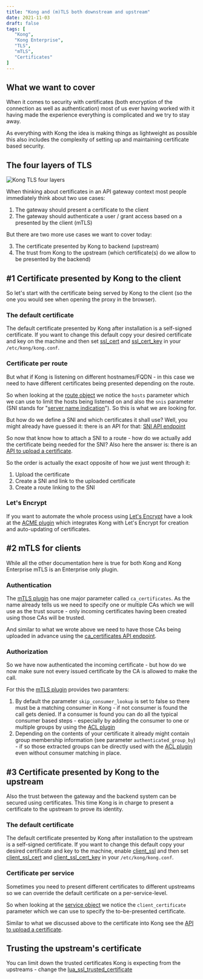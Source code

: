 ```yaml
---
title: "Kong and (m)TLS both downstream and upstream"
date: 2021-11-03
draft: false
tags: [
   "Kong",
   "Kong Enterprise",
   "TLS",
   "mTLS",
   "Certificates"
]
---
```


## What we want to cover

When it comes to security with certificates (both encryption of the connection as well as authentication) most of us ever having worked with it having made the experience everything is complicated and we try to stay away.

As everything with Kong the idea is making things as lightweight as possible this also includes the complexity of setting up and maintaining certificate based security.

## The four layers of TLS

![Kong TLS four layers](/img/KongMtls.png)

When thinking about certificates in an API gateway context most people immediately think about two use cases:

1. The gateway should present a certificate to the client
2. The gateway should authenticate a user / grant access based on a presented by the client (mTLS)

But there are two more use cases we want to cover today:

3. The certificate presented by Kong to backend (upstream)
4. The trust from Kong to the upstream (which certificate(s) do we allow to be presented by the backend)

## #1 Certificate presented by Kong to the client

So let's start with the certificate being served by Kong to the client (so the one you would see when opening the proxy in the browser).

### The default certificate

The default certificate presented by Kong after installation is a self-signed certificate. If you want to change this default copy your desired certificate and key on the machine and then set [ssl_cert](https://docs.konghq.com/enterprise/2.6.x/property-reference/#ssl_cert) and [ssl_cert_key](https://docs.konghq.com/enterprise/2.6.x/property-reference/#ssl_cert_key) in your `/etc/kong/kong.conf`.

### Certificate per route

But what if Kong is listening on different hostnames/FQDN - in this case we need to have different certificates being presented depending on the route.

So when looking at the [route object](https://docs.konghq.com/enterprise/2.6.x/admin-api/#add-route) we notice the `hosts` parameter which we can use to limit the hosts being listened on and also the `snis` parameter (SNI stands for "[server name indication](https://en.wikipedia.org/wiki/Server_Name_Indication)"). So this is what we are looking for.

But how do we define a SNI and which certificates it shall use? Well, you might already have guessed it: there is an API for that: [SNI API endpoint](https://docs.konghq.com/enterprise/2.6.x/admin-api/#sni-object)

So now that know how to attach a SNI to a route - how do we actually add the certificate being needed for the SNI? Also here the answer is: there is an [API to upload a certificate](https://docs.konghq.com/enterprise/2.6.x/admin-api/#certificate-object).

So the order is actually the exact opposite of how we just went through it:

1. Upload the certificate
2. Create a SNI and link to the uploaded certificate
3. Create a route linking to the SNI

### Let's Encrypt

If you want to automate the whole process using [Let's Encrypt](https://letsencrypt.org/) have a look at the [ACME plugin](https://docs.konghq.com/hub/kong-inc/acme/) which integrates Kong with Let's Encrypt for creation and auto-updating of certificates.

## #2 mTLS for clients

While all the other documentation here is true for both Kong and Kong Enterprise mTLS is an Enterprise only plugin.

### Authentication

The [mTLS plugin](https://docs.konghq.com/hub/kong-inc/mtls-auth/) has one major parameter called `ca_certificates`. As the name already tells us we need to specify one or multiple CAs which we will use as the trust source - only incoming certificates having been created using those CAs will be trusted.

And similar to what we wrote above we need to have those CAs being uploaded in advance using the [ca_certificates API endpoint](https://docs.konghq.com/enterprise/2.6.x/admin-api/#ca-certificate-object).

### Authorization

So we have now authenticated the incoming certificate - but how do we now make sure not every issued certificate by the CA is allowed to make the call.

For this the [mTLS plugin](https://docs.konghq.com/hub/kong-inc/mtls-auth/) provides two paramters:

1. By default the parameter `skip_consumer_lookup` is set to false so there must be a matching consumer in Kong - if not consumer is found the call gets denied. If a consumer is found you can do all the typical consumer based steps - especially by adding the consumer to one or multiple groups by using the [ACL plugin](https://docs.konghq.com/hub/kong-inc/acl/)
2. Depending on the contents of your certificate it already might contain group membership information (see parameter `authenticated_group_by`) - if so those extracted groups can be directly used with the [ACL plugin](https://docs.konghq.com/hub/kong-inc/acl/) even without consumer matching in place.

## #3 Certificate presented by Kong to the upstream

Also the trust between the gateway and the backend system can be secured using certificates. This time Kong is in charge to present a certificate to the upstream to prove its identity.

### The default certificate

The default certificate presented by Kong after installation to the upstream is a self-signed certificate. If you want to change this default copy your desired certificate and key to the machine, enable [client_ssl](https://docs.konghq.com/enterprise/2.6.x/property-reference/#client_ssl) and then set [client_ssl_cert](https://docs.konghq.com/enterprise/2.6.x/property-reference/#client_ssl_cert) and [client_ssl_cert_key](https://docs.konghq.com/enterprise/2.6.x/property-reference/#client_ssl_cert_key) in your `/etc/kong/kong.conf`.

### Certificate per service

Sometimes you need to present different certificates to different upstreams so we can override the default certificate on a per-service-level.

So when looking at the [service object](https://docs.konghq.com/enterprise/2.6.x/admin-api/#service-object) we notice the `client_certificate` parameter which we can use to specify the to-be-presented certificate.

Similar to what we discussed above to the certificate into Kong see the [API to upload a certificate](https://docs.konghq.com/enterprise/2.6.x/admin-api/#certificate-object).

## Trusting the upstream's certificate

You can limit down the trusted certificates Kong is expecting from the upstreams - change the [lua_ssl_trusted_certificate](https://docs.konghq.com/enterprise/2.6.x/property-reference/#lua_ssl_trusted_certificate)

